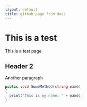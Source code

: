 ```yaml
---
layout: default
title: github page from docs
---
```


# This is a test
This is a test page

## Header 2
Another paragraph

```csharp
public void SomeMethod(string name)
{
  print("This is my name: " + name);
}
```
